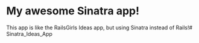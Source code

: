 # My awesome Sinatra app!
This app is like the RailsGirls Ideas app, but using Sinatra instead of Rails!# Sinatra_Ideas_App
